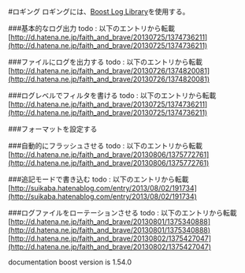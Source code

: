 #ロギング
ロギングには、[Boost Log Library](http://www.boost.org/doc/libs/release/libs/log/doc/html/index.html)を使用する。

###基本的なログ出力
todo : 以下のエントリから転載
[http://d.hatena.ne.jp/faith_and_brave/20130725/1374736211](http://d.hatena.ne.jp/faith_and_brave/20130725/1374736211)

###ファイルにログを出力する
todo : 以下のエントリから転載
[http://d.hatena.ne.jp/faith_and_brave/20130726/1374820081](http://d.hatena.ne.jp/faith_and_brave/20130726/1374820081)

###ログレベルでフィルタを書ける
todo : 以下のエントリから転載
[http://d.hatena.ne.jp/faith_and_brave/20130725/1374736211](http://d.hatena.ne.jp/faith_and_brave/20130725/1374736211)

###フォーマットを設定する


###自動的にフラッシュさせる
todo : 以下のエントリから転載
[http://d.hatena.ne.jp/faith_and_brave/20130806/1375772761](http://d.hatena.ne.jp/faith_and_brave/20130806/1375772761)

###追記モードで書き込む
todo : 以下のエントリから転載
[http://suikaba.hatenablog.com/entry/2013/08/02/191734](http://suikaba.hatenablog.com/entry/2013/08/02/191734)

###ログファイルをローテーションさせる
todo : 以下のエントリから転載
[http://d.hatena.ne.jp/faith_and_brave/20130801/1375340888](http://d.hatena.ne.jp/faith_and_brave/20130801/1375340888)
[http://d.hatena.ne.jp/faith_and_brave/20130802/1375427047](http://d.hatena.ne.jp/faith_and_brave/20130802/1375427047)

documentation boost version is 1.54.0
